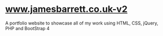 # www.jamesbarrett.co.uk-v2
A portfolio website to showcase all of my work using HTML, CSS, jQuery, PHP and BootStrap 4
